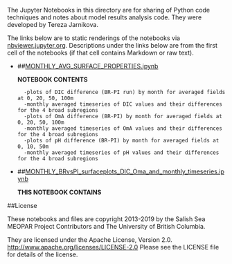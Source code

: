 The Jupyter Notebooks in this directory are for sharing of Python code
techniques and notes about model results analysis code.
They were developed by Tereza Jarnikova.

The links below are to static renderings of the notebooks via
[nbviewer.jupyter.org](http://nbviewer.jupyter.org/).
Descriptions under the links below are from the first cell of the notebooks
(if that cell contains Markdown or raw text).

* ##[MONTHLY_AVG_SURFACE_PROPERTIES.ipynb](http://nbviewer.jupyter.org/urls/bitbucket.org/salishsea/analysis-terez/raw/tip/notebooks/MONTHLY_AVG_SURFACE_PROPERTIES.ipynb)  
    
    **NOTEBOOK CONTENTS**  
      
        -plots of DIC difference (BR-PI run) by month for averaged fields at 0, 20, 50, 100m  
        -monthly averaged timeseries of DIC values and their differences for the 4 broad subregions  
        -plots of OmA difference (BR-PI) by month for averaged fields at 0, 20, 50, 100m   
        -monthly averaged timeseries of OmA values and their differences for the 4 broad subregions  
        -plots of pH difference (BR-PI) by month for averaged fields at 0, 10, 50m   
        -monthly averaged timeseries of pH values and their differences for the 4 broad subregions  

* ##[MONTHLY_BRvsPI_surfaceplots_DIC_Oma_and_monthly_timeseries.ipynb](http://nbviewer.jupyter.org/urls/bitbucket.org/salishsea/analysis-terez/raw/tip/notebooks/MONTHLY_BRvsPI_surfaceplots_DIC_Oma_and_monthly_timeseries.ipynb)  
    
    **THIS NOTEBOOK CONTAINS**  
      



##License

These notebooks and files are copyright 2013-2019
by the Salish Sea MEOPAR Project Contributors
and The University of British Columbia.

They are licensed under the Apache License, Version 2.0.
http://www.apache.org/licenses/LICENSE-2.0
Please see the LICENSE file for details of the license.
